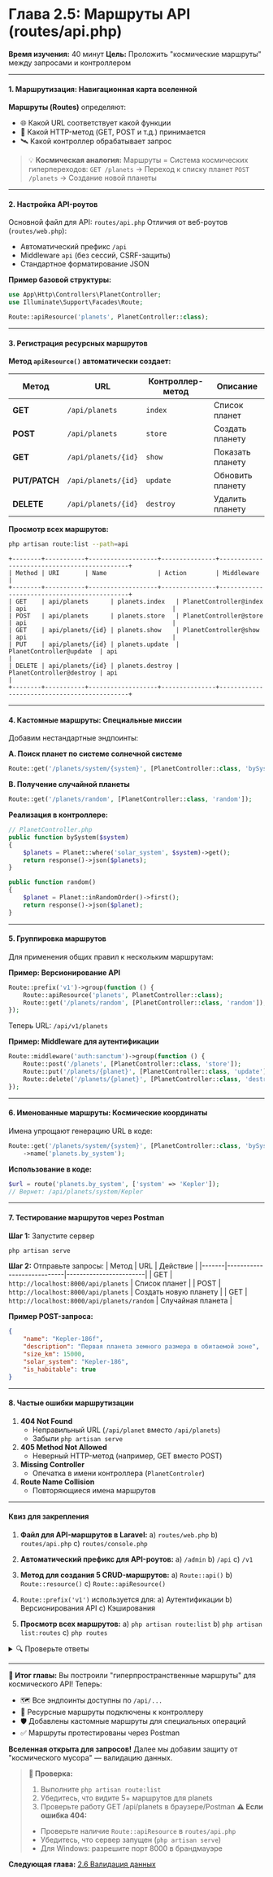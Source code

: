 # **Глава 2.5: Маршруты API (routes/api.php)**
**Время изучения:** 40 минут
**Цель:** Проложить "космические маршруты" между запросами и контроллером

---

#### **1. Маршрутизация: Навигационная карта вселенной**
**Маршруты (Routes)** определяют:
- 🌐 Какой URL соответствует какой функции
- 🚀 Какой HTTP-метод (GET, POST и т.д.) принимается
- 🛰️ Какой контроллер обрабатывает запрос

> 💡 **Космическая аналогия:**
> Маршруты = Система космических гиперпереходов:
> `GET /planets` → Переход к списку планет
> `POST /planets` → Создание новой планеты

---

#### **2. Настройка API-роутов**
Основной файл для API: `routes/api.php`
Отличия от веб-роутов (`routes/web.php`):
- Автоматический префикс `/api`
- Middleware `api` (без сессий, CSRF-защиты)
- Стандартное форматирование JSON

**Пример базовой структуры:**
```php
use App\Http\Controllers\PlanetController;
use Illuminate\Support\Facades\Route;

Route::apiResource('planets', PlanetController::class);
```

---

#### **3. Регистрация ресурсных маршрутов**
**Метод `apiResource()` автоматически создает:**

| Метод       | URL                | Контроллер-метод | Описание                 |
|-------------|--------------------|------------------|--------------------------|
| **GET**     | `/api/planets`     | `index`          | Список планет            |
| **POST**    | `/api/planets`     | `store`          | Создать планету          |
| **GET**     | `/api/planets/{id}`| `show`           | Показать планету         |
| **PUT/PATCH**| `/api/planets/{id}`| `update`         | Обновить планету         |
| **DELETE**  | `/api/planets/{id}`| `destroy`        | Удалить планету          |

**Просмотр всех маршрутов:**
```bash
php artisan route:list --path=api
```
```
+--------+-----------+-------------------+---------------+---------------------------------------------+
| Method | URI       | Name              | Action        | Middleware                                  |
+--------+-----------+-------------------+---------------+---------------------------------------------+
| GET    | api/planets      | planets.index   | PlanetController@index   | api                                        |
| POST   | api/planets      | planets.store   | PlanetController@store   | api                                        |
| GET    | api/planets/{id} | planets.show    | PlanetController@show    | api                                        |
| PUT    | api/planets/{id} | planets.update  | PlanetController@update  | api                                        |
| DELETE | api/planets/{id} | planets.destroy | PlanetController@destroy | api                                        |
+--------+-----------+-------------------+---------------+---------------------------------------------+
```

---

#### **4. Кастомные маршруты: Специальные миссии**
Добавим нестандартные эндпоинты:

**A. Поиск планет по системе солнечной системе**
```php
Route::get('/planets/system/{system}', [PlanetController::class, 'bySystem']);
```

**B. Получение случайной планеты**
```php
Route::get('/planets/random', [PlanetController::class, 'random']);
```

**Реализация в контроллере:**
```php
// PlanetController.php
public function bySystem($system)
{
    $planets = Planet::where('solar_system', $system)->get();
    return response()->json($planets);
}

public function random()
{
    $planet = Planet::inRandomOrder()->first();
    return response()->json($planet);
}
```

---

#### **5. Группировка маршрутов**
Для применения общих правил к нескольким маршрутам:

**Пример: Версионирование API**
```php
Route::prefix('v1')->group(function () {
    Route::apiResource('planets', PlanetController::class);
    Route::get('/planets/random', [PlanetController::class, 'random']);
});
```
Теперь URL: `/api/v1/planets`

**Пример: Middleware для аутентификации**
```php
Route::middleware('auth:sanctum')->group(function () {
    Route::post('/planets', [PlanetController::class, 'store']);
    Route::put('/planets/{planet}', [PlanetController::class, 'update']);
    Route::delete('/planets/{planet}', [PlanetController::class, 'destroy']);
});
```

---

#### **6. Именованные маршруты: Космические координаты**
Имена упрощают генерацию URL в коде:
```php
Route::get('/planets/system/{system}', [PlanetController::class, 'bySystem'])
    ->name('planets.by_system');
```

**Использование в коде:**
```php
$url = route('planets.by_system', ['system' => 'Kepler']);
// Вернет: /api/planets/system/Kepler
```

---

#### **7. Тестирование маршрутов через Postman**
**Шаг 1:** Запустите сервер
```bash
php artisan serve
```

**Шаг 2:** Отправьте запросы:
| Метод | URL                        | Действие               |
|-------|----------------------------|------------------------|
| GET   | `http://localhost:8000/api/planets` | Список планет          |
| POST  | `http://localhost:8000/api/planets` | Создать новую планету  |
| GET   | `http://localhost:8000/api/planets/random` | Случайная планета |

**Пример POST-запроса:**
```json
{
    "name": "Kepler-186f",
    "description": "Первая планета земного размера в обитаемой зоне",
    "size_km": 15000,
    "solar_system": "Kepler-186",
    "is_habitable": true
}
```

---

#### **8. Частые ошибки маршрутизации**
1. **404 Not Found**
   - Неправильный URL (`/api/planet` вместо `/api/planets`)
   - Забыли `php artisan serve`
2. **405 Method Not Allowed**
   - Неверный HTTP-метод (например, GET вместо POST)
3. **Missing Controller**
   - Опечатка в имени контроллера (`PlanetControler`)
4. **Route Name Collision**
   - Повторяющиеся имена маршрутов

---

#### **Квиз для закрепления**
1. **Файл для API-маршрутов в Laravel:**
   a) `routes/web.php`
   b) `routes/api.php`
   c) `routes/console.php`

2. **Автоматический префикс для API-роутов:**
   a) `/admin`
   b) `/api`
   c) `/v1`

3. **Метод для создания 5 CRUD-маршрутов:**
   a) `Route::api()`
   b) `Route::resource()`
   c) `Route::apiResource()`

4. `Route::prefix('v1')` используется для:
   a) Аутентификации
   b) Версионирования API
   c) Кэширования

5. **Просмотр всех маршрутов:**
   a) `php artisan route:list`
   b) `php artisan list:routes`
   c) `php routes`

<details>
  <summary>🔍 Проверьте ответы</summary>

  **Правильные варианты:**
  1. b)
  2. b)
  3. c)
  4. b)
  5. a)
</details>

---

**🚀 Итог главы:**
Вы построили "гиперпространственные маршруты" для космического API! Теперь:
- 🗺️ Все эндпоинты доступны по `/api/...`
- 🔗 Ресурсные маршруты подключены к контроллеру
- 🛡️ Добавлены кастомные маршруты для специальных операций
- ✅ Маршруты протестированы через Postman

**Вселенная открыта для запросов!** Далее мы добавим защиту от "космического мусора" — валидацию данных.

> **📌 Проверка:**
> 1. Выполните `php artisan route:list`
> 2. Убедитесь, что видите 5+ маршрутов для planets
> 3. Проверьте работу GET /api/planets в браузере/Postman
> **⚠️ Если ошибка 404:**
> - Проверьте наличие `Route::apiResource` в `routes/api.php`
> - Убедитесь, что сервер запущен (`php artisan serve`)
> - Для Windows: разрешите порт 8000 в брандмауэре

**Следующая глава:** [2.6 Валидация данных](validation)
